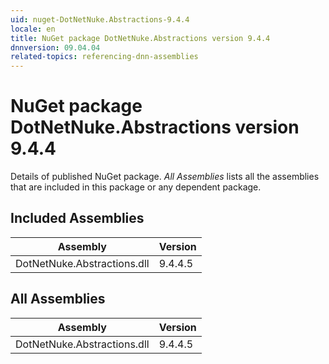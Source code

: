 ```yaml
---
uid: nuget-DotNetNuke.Abstractions-9.4.4
locale: en
title: NuGet package DotNetNuke.Abstractions version 9.4.4
dnnversion: 09.04.04
related-topics: referencing-dnn-assemblies
---
```


# NuGet package DotNetNuke.Abstractions version 9.4.4
Details of published NuGet package.
*All Assemblies* lists all the assemblies that are included in this package or any dependent package.

## Included Assemblies

|Assembly|Version|
|---|---|
|DotNetNuke.Abstractions.dll|9.4.4.5|

## All Assemblies

|Assembly|Version|
|---|---|
|DotNetNuke.Abstractions.dll|9.4.4.5|

